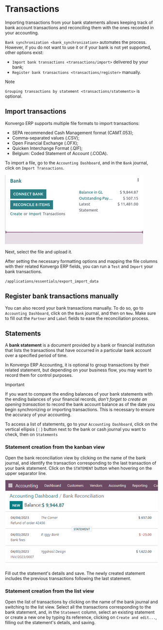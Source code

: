 # Transactions

Importing transactions from your bank statements allows keeping track of
bank account transactions and reconciling them with the ones recorded in
your accounting.

`Bank synchronization <bank_synchronization>` automates the process.
However, if you do not want to use it or if your bank is not yet
supported, other options exist:

- `Import bank transactions <transactions/import>` delivered by your
  bank;
- `Register bank transactions <transactions/register>` manually.

> [!NOTE]
> `Grouping transactions by statement <transactions/statements>` is
> optional.

## Import transactions

Konvergo ERP supports multiple file formats to import transactions:

- SEPA recommended Cash Management format (CAMT.053);
- Comma-separated values (.CSV);
- Open Financial Exchange (.OFX);
- Quicken Interchange Format (.QIF);
- Belgium: Coded Statement of Account (.CODA).

To import a file, go to the `Accounting Dashboard`, and in the `Bank`
journal, click on `Import Transactions`.

![Import bank transactions from the bank journal](transactions/import-transactions.png)

Next, select the file and upload it.

After setting the necessary formatting options and mapping the file
columns with their related Konvergo ERP fields, you can run a `Test` and
`Import` your bank transactions.

<div class="seealso">

`/applications/essentials/export_import_data`

</div>

## Register bank transactions manually

You can also record your bank transactions manually. To do so, go to
`Accounting
Dashboard`, click on the `Bank` journal, and then on `New`. Make sure to
fill out the `Partner` and `Label` fields to ease the reconciliation
process.

## Statements

A **bank statement** is a document provided by a bank or financial
institution that lists the transactions that have occurred in a
particular bank account over a specified period of time.

In Konvergo ERP Accounting, it is optional to group transactions by their
related statement, but depending on your business flow, you may want to
record them for control purposes.

> [!IMPORTANT]
> If you want to compare the ending balances of your bank statements
> with the ending balances of your financial records, *don't forget to
> create an opening transaction* to record the bank account balance as
> of the date you begin synchronizing or importing transactions. This is
> necessary to ensure the accuracy of your accounting.

To access a list of statements, go to your `Accounting Dashboard`, click
on the vertical ellipsis (`⋮`) button next to the bank or cash journal
you want to check, then on `Statements`

### Statement creation from the kanban view

Open the bank reconciliation view by clicking on the name of the bank
journal, and identify the transaction corresponding to the last
transaction of your bank statement. Click on the `STATEMENT` button when
hovering on the upper separator line.

![A "STATEMENT" button is visible when hovering on the line separating two transactions.](transactions/statements-kanban.png)

Fill out the statement's details and save. The newly created statement
includes the previous transactions following the last statement.

### Statement creation from the list view

Open the list of transactions by clicking on the name of the bank
journal and switching to the list view. Select all the transactions
corresponding to the bank statement, and, in the `Statement` column,
select an existing statement or create a new one by typing its
reference, clicking on `Create and edit...`, filling out the statement's
details, and saving.
